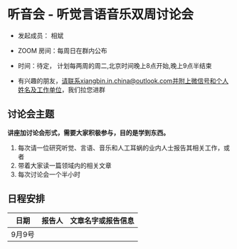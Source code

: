 # 听音会 - 听觉言语音乐双周讨论会 

* 发起成员： 相斌

* ZOOM 房间：每周日在群内公布

* 时间：待定， 计划每两周的周二,北京时间晚上8点开始,晚上9点半结束	

* 有兴趣的朋友，请联系xiangbin.in.china@outlook.com并附上微信号和个人姓名及工作单位，我们拉您进群

## 讨论会主题
**讲座加讨论会形式，需要大家积极参与，目的是学到东西。**

1. 每次请一位研究听觉、言语、音乐和人工耳蜗的业内人士报告其相关工作，或者
2. 带着大家读一篇领域内的相关文章
3. 每次讨论会一个半小时

## 日程安排
|日期 | 报告人 | 文章名字或报告信息|
| :---: | :---: | :---: | 
| 9月9号 |    |  |  

